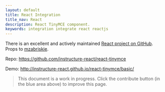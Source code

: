 ```yaml
---
layout: default
title: React Integration
title_nav: React
description: React TinyMCE component.
keywords: integration integrate react reactjs
---
```


There is an excellent and actively maintained [React project on GitHub](https://github.com/instructure-react/react-tinymce). Props to [mzabriskie](https://github.com/mzabriskie).

Repo: https://github.com/instructure-react/react-tinymce

Demo: http://instructure-react.github.io/react-tinymce/basic/

> This document is a work in progress. Click the contribute button (in the blue area above) to improve this page.
